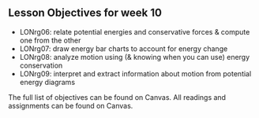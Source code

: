 ## Lesson Objectives for week 10

* LONrg06: relate potential energies and conservative forces & compute one from the other 
* LONrg07: draw energy bar charts to account for energy change 
* LONrg08: analyze motion using (& knowing when you can use) energy conservation 
*  LONrg09: interpret and extract information about motion from potential energy diagrams

The full list of objectives can be found on Canvas. All readings and assignments can be found on Canvas.




